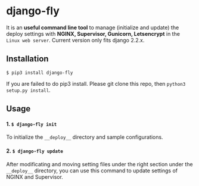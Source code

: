 # django-fly
It is an <b>useful command line tool</b> to manage (initialize and update) the deploy settings with <b>NGINX, Supervisor, Gunicorn, Letsencrypt</b> in the `Linux web server`.
Current version only fits django 2.2.x.

## Installation
```$ pip3 install django-fly```

If you are failed to do pip3 install. Please git clone this repo, then ```python3 setup.py install```.

## Usage
#### 1. ```$ django-fly init```

To initialize the `__deploy__` directory and sample configurations.

#### 2. ```$ django-fly update```

After modificating and moving setting files under the right section under the `__deploy__` directory, you can use this command to update settings of NGINX and Supervisor.